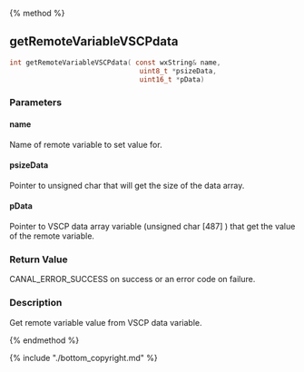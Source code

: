 
{% method %}
## getRemoteVariableVSCPdata

```c
int getRemoteVariableVSCPdata( const wxString& name, 
                                uint8_t *psizeData, 
                                uint16_t *pData)
```

### Parameters

#### name
Name of remote variable to set value for.

#### psizeData
Pointer to unsigned char that will get the size of the data array.

#### pData
Pointer to VSCP data array variable (unsigned char [487] ) that get the value of the remote variable.

### Return Value
CANAL_ERROR_SUCCESS on success or an error code on failure. 

### Description
Get remote variable value from VSCP data variable. 

{% endmethod %}

{% include "./bottom_copyright.md" %}